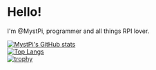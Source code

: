 # Hello!
I'm @MystPi, programmer and all things RPI lover.

[![MystPi's GitHub stats](https://github-readme-stats.vercel.app/api?username=MystPi)](https://github.com/MystPi/github-readme-stats)<br>
[![Top Langs](https://github-readme-stats.vercel.app/api/top-langs/?username=MystPi&layout=compact)](https://github.com/MystPi/github-readme-stats)<br>
[![trophy](https://github-profile-trophy.vercel.app/?username=MystPi)](https://github.com/ryo-ma/github-profile-trophy)
